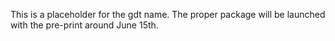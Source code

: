 This is a placeholder for the gdt name. The proper package will be launched with the pre-print around June 15th.